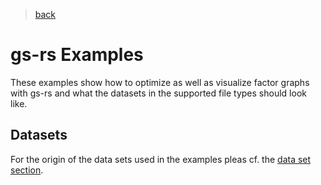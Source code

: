 > [back](../README.md)

# gs-rs Examples

These examples show how to optimize as well as visualize factor graphs with gs-rs and what the datasets in the supported file types should look like.

## Datasets
For the origin of the data sets used in the examples pleas cf. the [data set section](../data_files/README.md).